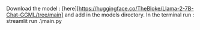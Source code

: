Download the model : [here][https://huggingface.co/TheBloke/Llama-2-7B-Chat-GGML/tree/main] and add in the models directory.
In the terminal run : streamlit run .\main.py
